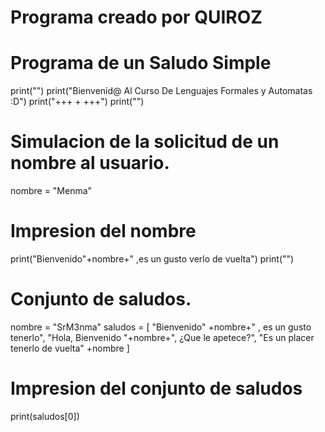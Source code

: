 # Programa creado por QUIROZ
# Programa de un Saludo Simple
print("")
print("Bienvenid@ Al Curso De Lenguajes Formales y Automatas :D")
print("+++ +  +++")
print("")

# Simulacion de la solicitud de un nombre al usuario.
nombre = "Menma"

# Impresion del nombre
print("Bienvenido"+nombre+" ,es un gusto verlo de vuelta")
print("")

# Conjunto de saludos.
nombre = "SrM3nma"
saludos = [
    "Bienvenido" +nombre+" , es un gusto tenerlo",
    "Hola, Bienvenido "+nombre+", ¿Que le apetece?",
    "Es un placer tenerlo de vuelta" +nombre
]
# Impresion del conjunto de saludos
print(saludos[0])